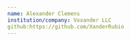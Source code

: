 ```yaml
---
name: Alexander Clemens
institution/company: Voxander LLC
github:https://github.com/XanderRubio
---
```


